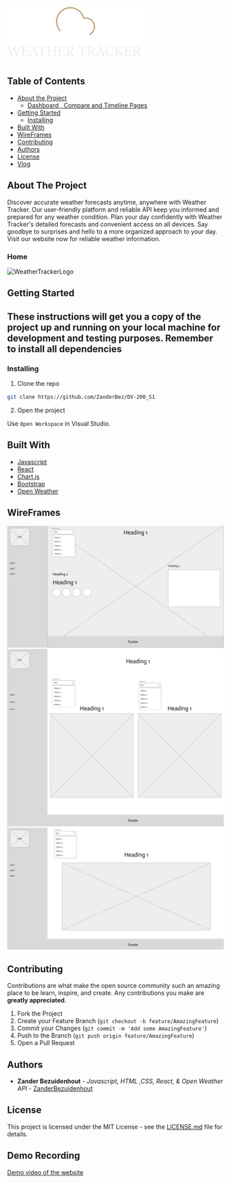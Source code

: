 ![WeatherTrackerLogo](/Assets/Frame%203.png)


## Table of Contents

* [About the Project](#about-the-project)
   * [Dashboard , Compare and Timeline Pages](#home)
* [Getting Started](#getting-started)
  * [Installing](#installing)
* [Built With](#built-with)
* [WireFrames](#WireFrames)
* [Contributing](#contributing)
* [Authors](#authors)
* [License](#license)
* [Vlog](#vlog)

## About The Project

Discover accurate weather forecasts anytime, anywhere with Weather Tracker. Our user-friendly platform and reliable API keep you informed and prepared for any weather condition. Plan your day confidently with Weather Tracker's detailed forecasts and convenient access on all devices. Say goodbye to surprises and hello to a more organized approach to your day. Visit our website now for reliable weather information.

### Home

![WeatherTrackerLogo](/Assets/Weather%20tracker%20mock%20Ups.png)


## Getting Started

These instructions will get you a copy of the project up and running on your local machine for development and testing purposes.
 Remember to install all dependencies
-
### Installing

1. Clone the repo
```sh
git clone https://github.com/ZanderBez/DV-200_S1
```
2. Open the project

Use `Open Workspace` in Visual Studio.

## Built With

* [Javascript](https://developer.mozilla.org/en-US/docs/Web/JavaScript)
* [React](https://react.dev/)
* [Chart.js](https://www.chartjs.org/)
* [Bootstrap](https://getbootstrap.com/)
* [Open Weather](https://openweathermap.org/)

## WireFrames
![WeatherTrackerLogo](/Assets/Home%20Page%20Weather.png)
![WeatherTrackerLogo](/Assets/Comparsoin%20Page%20Weather.png)
![WeatherTrackerLogo](/Assets/TimeLine%20Page%20Weather.png)

## Contributing

Contributions are what make the open source community such an amazing place to be learn, inspire, and create. Any contributions you make are **greatly appreciated**.

1. Fork the Project
2. Create your Feature Branch (`git checkout -b feature/AmazingFeature`)
3. Commit your Changes (`git commit -m 'Add some AmazingFeature'`)
4. Push to the Branch (`git push origin feature/AmazingFeature`)
5. Open a Pull Request

## Authors

* **Zander Bezuidenhout** - *Javascript, HTML ,CSS, React, & Open Weather API* - [ZanderBezuidenhout](https://github.com/ZanderBez)



## License

This project is licensed under the MIT License - see the [LICENSE.md](LICENSE.md) file for details.


## Demo Recording 
[Demo video of the website](https://drive.google.com/file/d/1EmCmB2ua6oFCjt_ATFqwIO114lrD4F0Y/view?usp=sharing)

